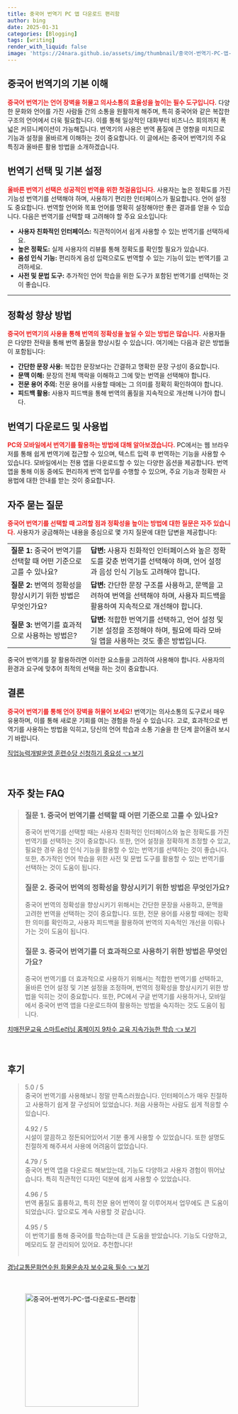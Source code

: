 ```yaml
---
title: 중국어 번역기 PC 앱 다운로드 편리함
author: bing
date: 2025-01-31
categories: [Blogging]
tags: [writing]
render_with_liquid: false
image: 'https://24nara.github.io/assets/img/thumbnail/중국어-번역기-PC-앱-다운로드-편리함.webp'
---
```



<h2 id='중국어_번역기의_기본_이해'>중국어 번역기의 기본 이해</h2>

<p><b><span style="color: #ee2323;">중국어 번역기는 언어 장벽을 허물고 의사소통의 효율성을 높이는 필수 도구입니다.</span></b> 다양한 문화와 언어를 가진 사람들 간의 소통을 원활하게 해주며, 특히 중국어와 같은 복잡한 구조의 언어에서 더욱 필요합니다. 이를 통해 일상적인 대화부터 비즈니스 회의까지 폭넓은 커뮤니케이션이 가능해집니다. 번역기의 사용은 번역 품질에 큰 영향을 미치므로 기능과 설정을 올바르게 이해하는 것이 중요합니다. 이 글에서는 중국어 번역기의 주요 특징과 올바른 활용 방법을 소개하겠습니다.</p>

<h2 id='번역기_선택_및_기본_설정'>번역기 선택 및 기본 설정</h2>

<p><b><span style="color: #ee2323;">올바른 번역기 선택은 성공적인 번역을 위한 첫걸음입니다.</span></b> 사용자는 높은 정확도를 가진 기능성 번역기를 선택해야 하며, 사용하기 편리한 인터페이스가 필요합니다. 언어 설정도 중요합니다. 번역할 언어와 목표 언어를 명확히 설정해야만 좋은 결과를 얻을 수 있습니다. 다음은 번역기를 선택할 때 고려해야 할 주요 요소입니다:</p>

<ul>
    <li><b>사용자 친화적인 인터페이스:</b> 직관적이어서 쉽게 사용할 수 있는 번역기를 선택하세요.</li>
    <li><b>높은 정확도:</b> 실제 사용자의 리뷰를 통해 정확도를 확인할 필요가 있습니다.</li>
    <li><b>음성 인식 기능:</b> 편리하게 음성 입력으로도 번역할 수 있는 기능이 있는 번역기를 고려하세요.</li>
    <li><b>사전 및 문법 도구:</b> 추가적인 언어 학습을 위한 도구가 포함된 번역기를 선택하는 것이 좋습니다.</li>
</ul>

<hr />

<h2 id='정확성_향상_방법'>정확성 향상 방법</h2>

<p><b><span style="color: #ee2323;">중국어 번역기의 사용을 통해 번역의 정확성을 높일 수 있는 방법은 많습니다.</span></b> 사용자들은 다양한 전략을 통해 번역 품질을 향상시킬 수 있습니다. 여기에는 다음과 같은 방법들이 포함됩니다:</p>

<ul>
    <li><b>간단한 문장 사용:</b> 복잡한 문장보다는 간결하고 명확한 문장 구성이 중요합니다.</li>
    <li><b>문맥 이해:</b> 문장의 전체 맥락을 이해하고 그에 맞는 번역을 선택해야 합니다.</li>
    <li><b>전문 용어 주의:</b> 전문 용어를 사용할 때에는 그 의미를 정확히 확인하여야 합니다.</li>
    <li><b>피드백 활용:</b> 사용자 피드백을 통해 번역의 품질을 지속적으로 개선해 나가야 합니다.</li>
</ul>

<h2 id='번역기_다운로드_및_사용법'>번역기 다운로드 및 사용법</h2>

<p><b><span style="color: #ee2323;">PC와 모바일에서 번역기를 활용하는 방법에 대해 알아보겠습니다.</span></b> PC에서는 웹 브라우저를 통해 쉽게 번역기에 접근할 수 있으며, 텍스트 입력 후 번역하는 기능을 사용할 수 있습니다. 모바일에서는 전용 앱을 다운로드할 수 있는 다양한 옵션을 제공합니다. 번역 앱을 통해 이동 중에도 편리하게 번역 업무를 수행할 수 있으며, 주요 기능과 정확한 사용법에 대한 안내를 받는 것이 중요합니다.</p>

<h2 id='자주_묻는_질문'>자주 묻는 질문</h2>

<p><b><span style="color: #ee2323;">중국어 번역기를 선택할 때 고려할 점과 정확성을 높이는 방법에 대한 질문은 자주 있습니다.</span></b> 사용자가 궁금해하는 내용을 중심으로 몇 가지 질문에 대한 답변을 제공합니다:</p>

<table>
    <tr>
        <td><b>질문 1:</b> 중국어 번역기를 선택할 때 어떤 기준으로 고를 수 있나요?</td>
        <td><b>답변:</b> 사용자 친화적인 인터페이스와 높은 정확도를 갖춘 번역기를 선택해야 하며, 언어 설정과 음성 인식 기능도 고려해야 합니다.</td>
    </tr>
    <tr>
        <td><b>질문 2:</b> 번역의 정확성을 향상시키기 위한 방법은 무엇인가요?</td>
        <td><b>답변:</b> 간단한 문장 구조를 사용하고, 문맥을 고려하여 번역을 선택해야 하며, 사용자 피드백을 활용하여 지속적으로 개선해야 합니다.</td>
    </tr>
    <tr>
        <td><b>질문 3:</b> 번역기를 효과적으로 사용하는 방법은?</td>
        <td><b>답변:</b> 적합한 번역기를 선택하고, 언어 설정 및 기본 설정을 조정해야 하며, 필요에 따라 모바일 앱을 사용하는 것도 좋은 방법입니다.</td>
    </tr>
</table>

<p>중국어 번역기를 잘 활용하려면 이러한 요소들을 고려하여 사용해야 합니다. 사용자의 환경과 요구에 맞추어 최적의 선택을 하는 것이 중요합니다.</p>

<h2 id='결론'>결론</h2>

<p><b><span style="color: #ee2323;">중국어 번역기를 통해 언어 장벽을 허물어 보세요!</span></b> 번역기는 의사소통의 도구로서 매우 유용하며, 이를 통해 새로운 기회를 여는 경험을 하실 수 있습니다. 고로, 효과적으로 번역기를 사용하는 방법을 익히고, 당신의 언어 학습과 소통 기술을 한 단계 끌어올려 보시기 바랍니다.</p>


<p><a class="click-button" title="직업능력개발운영 훈련수당 신청하기 중요성" href="https://24nara.github.io/posts/%EC%A7%81%EC%97%85%EB%8A%A5%EB%A0%A5%EA%B0%9C%EB%B0%9C%EC%9A%B4%EC%98%81-%ED%9B%88%EB%A0%A8%EC%88%98%EB%8B%B9-%EC%8B%A0%EC%B2%AD%ED%95%98%EA%B8%B0-%EC%A4%91%EC%9A%94%EC%84%B1/" rel="dofollow">직업능력개발운영 훈련수당 신청하기 중요성 👈 보기</a></p><br>
<h2 id='자주_찾는_FAQ'>자주 찾는 FAQ</h2>
<div itemscope="" itemtype="https://schema.org/FAQPage"> 
<blockquote> 
<div itemscope="" itemprop="mainEntity" itemtype="https://schema.org/Question"> 
<h3 itemprop="name">질문 1. 중국어 번역기를 선택할 때 어떤 기준으로 고를 수 있나요?</h3> 
<div itemscope="" itemprop="acceptedAnswer" itemtype="https://schema.org/Answer"> 
<span itemprop="text"> 
<p>중국어 번역기를 선택할 때는 사용자 친화적인 인터페이스와 높은 정확도를 가진 번역기를 선택하는 것이 중요합니다. 또한, 언어 설정을 정확하게 조정할 수 있고, 필요한 경우 음성 인식 기능을 활용할 수 있는 번역기를 선택하는 것이 좋습니다. 또한, 추가적인 언어 학습을 위한 사전 및 문법 도구를 활용할 수 있는 번역기를 선택하는 것이 도움이 됩니다.</p> 
</span> 
</div> 
</div> 

<div itemscope="" itemprop="mainEntity" itemtype="https://schema.org/Question"> 
<h3 itemprop="name">질문 2. 중국어 번역의 정확성을 향상시키기 위한 방법은 무엇인가요?</h3> 
<div itemscope="" itemprop="acceptedAnswer" itemtype="https://schema.org/Answer"> 
<span itemprop="text"> 
<p>중국어 번역의 정확성을 향상시키기 위해서는 간단한 문장을 사용하고, 문맥을 고려한 번역을 선택하는 것이 중요합니다. 또한, 전문 용어를 사용할 때에는 정확한 의미를 확인하고, 사용자 피드백을 활용하여 번역의 지속적인 개선을 이뤄나가는 것이 도움이 됩니다.</p> 
</span> 
</div> 
</div>

<div itemscope="" itemprop="mainEntity" itemtype="https://schema.org/Question"> 
<h3 itemprop="name">질문 3. 중국어 번역기를 더 효과적으로 사용하기 위한 방법은 무엇인가요?</h3> 
<div itemscope="" itemprop="acceptedAnswer" itemtype="https://schema.org/Answer"> 
<span itemprop="text"> 
<p>중국어 번역기를 더 효과적으로 사용하기 위해서는 적합한 번역기를 선택하고, 올바른 언어 설정 및 기본 설정을 조정하며, 번역의 정확성을 향상시키기 위한 방법을 익히는 것이 중요합니다. 또한, PC에서 구글 번역기를 사용하거나, 모바일에서 중국어 번역 앱을 다운로드하여 활용하는 방법을 숙지하는 것도 도움이 됩니다.</p> 
</span> 
</div> 
</div> 
</blockquote> 
</div>
<p><a class="click-button" title="치매전문교육 스마트e러닝 홈페이지 9차수 교육 지속가능한 학습" href="https://24nara.github.io/posts/%EC%B9%98%EB%A7%A4%EC%A0%84%EB%AC%B8%EA%B5%90%EC%9C%A1-%EC%8A%A4%EB%A7%88%ED%8A%B8e%EB%9F%AC%EB%8B%9D-%ED%99%88%ED%8E%98%EC%9D%B4%EC%A7%80-9%EC%B0%A8%EC%88%98-%EA%B5%90%EC%9C%A1-%EC%A7%80%EC%86%8D%EA%B0%80%EB%8A%A5%ED%95%9C-%ED%95%99%EC%8A%B5/" rel="dofollow">치매전문교육 스마트e러닝 홈페이지 9차수 교육 지속가능한 학습 👈 보기</a></p><br>
<h2 id='후기'>후기</h2>
<div itemscope itemtype="https://schema.org/Product">
  <blockquote>
  <div itemprop="review" itemscope itemtype="https://schema.org/Review">
      <div itemprop="reviewRating" itemscope itemtype="https://schema.org/Rating"> <span itemprop="ratingValue">5.0</span> / <span itemprop="bestRating">5</span> </div>
      <span itemprop="reviewBody">중국어 번역기를 사용해보니 정말 만족스러웠습니다. 인터페이스가 매우 친절하고 사용하기 쉽게 잘 구성되어 있었습니다. 처음 사용하는 사람도 쉽게 적응할 수 있습니다.</span>
  </div>
  <br>
  <div itemprop="review" itemscope itemtype="https://schema.org/Review">
      <div itemprop="reviewRating" itemscope itemtype="https://schema.org/Rating"> <span itemprop="ratingValue">4.92</span> / <span itemprop="bestRating">5</span> </div>
      <span itemprop="reviewBody">시설이 깔끔하고 정돈되어있어서 기분 좋게 사용할 수 있었습니다. 또한 설명도 친절하게 해주셔서 사용에 어려움이 없었습니다.</span>
  </div>
  <br>
  <div itemprop="review" itemscope itemtype="https://schema.org/Review">
      <div itemprop="reviewRating" itemscope itemtype="https://schema.org/Rating"> <span itemprop="ratingValue">4.79</span> / <span itemprop="bestRating">5</span> </div>
      <span itemprop="reviewBody">중국어 번역 앱을 다운로드 해보았는데, 기능도 다양하고 사용자 경험이 뛰어났습니다. 특히 직관적인 디자인 덕분에 쉽게 사용할 수 있었습니다.</span>
  </div>
  <br>
  <div itemprop="review" itemscope itemtype="https://schema.org/Review">
      <div itemprop="reviewRating" itemscope itemtype="https://schema.org/Rating"> <span itemprop="ratingValue">4.96</span> / <span itemprop="bestRating">5</span> </div>
      <span itemprop="reviewBody">번역 품질도 훌륭하고, 특히 전문 용어 번역이 잘 이루어져서 업무에도 큰 도움이 되었습니다. 앞으로도 계속 사용할 것 같습니다.</span>
  </div>
  <br>
  <div itemprop="review" itemscope itemtype="https://schema.org/Review">
      <div itemprop="reviewRating" itemscope itemtype="https://schema.org/Rating"> <span itemprop="ratingValue">4.95</span> / <span itemprop="bestRating">5</span> </div>
      <span itemprop="reviewBody">이 번역기를 통해 중국어를 학습하는데 큰 도움을 받았습니다. 기능도 다양하고, 메모리도 잘 관리되어 있어요. 추천합니다!</span>
  </div>
  <br>
  </blockquote>
</div>
<p><a class="click-button" title="경남교통문화연수원 화물운송자 보수교육 필수" href="https://24nara.github.io/posts/%EA%B2%BD%EB%82%A8%EA%B5%90%ED%86%B5%EB%AC%B8%ED%99%94%EC%97%B0%EC%88%98%EC%9B%90-%ED%99%94%EB%AC%BC%EC%9A%B4%EC%86%A1%EC%9E%90-%EB%B3%B4%EC%88%98%EA%B5%90%EC%9C%A1-%ED%95%84%EC%88%98/" rel="dofollow">경남교통문화연수원 화물운송자 보수교육 필수 👈 보기</a></p><br>
<figure class="image"><img src="https://24nara.github.io/assets/img/thumbnail/중국어-번역기-PC-앱-다운로드-편리함.webp" alt="중국어-번역기-PC-앱-다운로드-편리함" width="256" height="256"></figure>